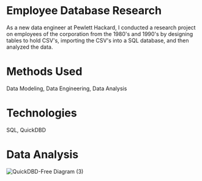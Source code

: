 # Employee Database Research
As a new data engineer at Pewlett Hackard, I conducted a research project on employees of the corporation from the 1980's and 1990's by designing tables to hold CSV's, importing the CSV's into a SQL database, and then analyzed the data.

# Methods Used
Data Modeling, Data Engineering, Data Analysis

# Technologies
SQL, QuickDBD

# Data Analysis
![QuickDBD-Free Diagram (3)](https://user-images.githubusercontent.com/99835613/168453890-28901ffb-6f7d-4bb9-9187-dc8e3b4428ad.png)
